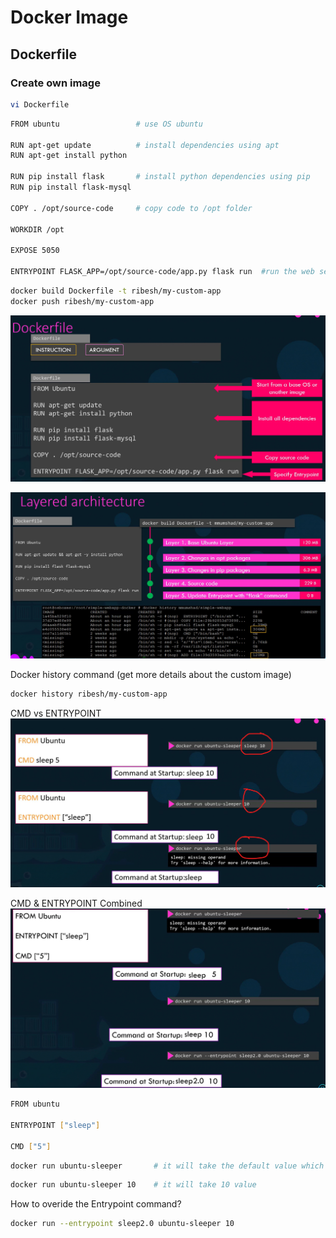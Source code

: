 # Docker Image

## Dockerfile
### Create own image

```bash
vi Dockerfile
```

```bash
FROM ubuntu                 # use OS ubuntu
    
RUN apt-get update          # install dependencies using apt
RUN apt-get install python

RUN pip install flask       # install python dependencies using pip
RUN pip install flask-mysql

COPY . /opt/source-code     # copy code to /opt folder

WORKDIR /opt

EXPOSE 5050

ENTRYPOINT FLASK_APP=/opt/source-code/app.py flask run  #run the web server

```

```bash
docker build Dockerfile -t ribesh/my-custom-app
docker push ribesh/my-custom-app
```
![Dockerfile](../../images/dockerfile1.png)

![Dockerfile1](../../images/dockerfile2.png)


Docker history command (get more details about the custom image)
```bash
docker history ribesh/my-custom-app
```


CMD vs ENTRYPOINT
![Dockerfile3](../../images/dockerfile3.png)


CMD & ENTRYPOINT Combined
![Dockerfile4](../../images/dockerfile4.png)


```bash
FROM ubuntu

ENTRYPOINT ["sleep"]

CMD ["5"]
```

```bash
docker run ubuntu-sleeper       # it will take the default value which is 5
```

```bash
docker run ubuntu-sleeper 10    # it will take 10 value
```

How to overide the Entrypoint command?
```bash
docker run --entrypoint sleep2.0 ubuntu-sleeper 10
```